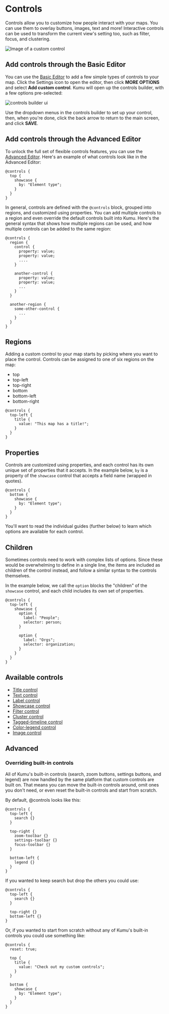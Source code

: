 # Controls

Controls allow you to customize how people interact with your maps.
You can use them to overlay buttons, images, text and more! Interactive controls
can be used to transform the current view's setting too, such as filter, focus,
and clustering.

![Image of a custom control](/images/custom-controls-intro.png)


## Add controls through the Basic Editor

You can use the [Basic Editor](/overview/view-editors.md#basic-editor) to add a few simple types of controls to your map. Click the Settings icon <i class="fa fa-sliders"></i> to open the editor, then click **MORE OPTIONS** and select **Add custom control**. Kumu will open up the controls builder, with a few options pre-selected:

![controls builder ui](/images/control-builder.png)

Use the dropdown menus in the controls builder to set up your control, then, when you're done, click the back arrow <i class="fa fa-arrow-left"></i> to return to the main screen, and click **SAVE**.

## Add controls through the Advanced Editor

To unlock the full set of flexible controls features, you can use the [Advanced Editor](/overview/view-editors.md#advanced-editor). Here's an example of what controls look like in the Advanced Editor:

```
@controls {
  top {
    showcase {
      by: "Element type";
    }
  }
}
```

In general, controls are defined with the `@controls` block, grouped into regions, and customized using properties. You can add multiple controls to a region and even override the default controls built into Kumu. Here's the general syntax that shows how multiple regions can be used, and how multiple controls can be added to the same region:

```
@controls {
  region {
    control {
      property: value;
      property: value;
      ....
    }

    another-control {
      property: value;
      property: value;
      ...
    }
  }

  another-region {
    some-other-control {
      ...
    }
  }
}
```

## Regions

Adding a custom control to your map starts by picking where you want to place the control.
Controls can be assigned to one of six regions on the map:

* top
* top-left
* top-right
* bottom
* bottom-left
* bottom-right

```
@controls {
  top-left {
    title {
      value: "This map has a title!";
    }
  }
}
```

## Properties

Controls are customized using properties, and each control has its own unique set of properties that it accepts. In the example below, `by` is a property of the `showcase` control that accepts a field name (wrapped in quotes).

```
@controls {
  bottom {
    showcase {
      by: "Element type";
    }
  }
}
```

You'll want to read the individual guides (further below) to learn which options are available for each control.

## Children

Sometimes controls need to work with complex lists of options. Since these would be overwhelming to define in a single line, the items are included as children of the control instead, and follow a similar syntax to the controls themselves.

In the example below, we call the `option` blocks the "children" of the `showcase` control, and each child includes its own set of properties.

```
@controls {
  top-left {
    showcase {
      option {
        label: "People";
        selector: person;
      }

      option {
        label: "Orgs";
        selector: organization;
      }
    }
  }
}
```

## Available controls

- [Title control](controls/title-control.md)
- [Text control](controls/text-control.md)
- [Label control](controls/label-control.md)
- [Showcase control](controls/showcase-control.md)
- [Filter control](controls/filter-control.md)
- [Cluster control](controls/cluster-control.md)
- [Tagged-timeline control](controls/tagged-timeline-control.md)
- [Color-legend control](controls/color-legend-control.md)
- [Image control](controls/image-control.md)

## Advanced

### Overriding built-in controls

All of Kumu's built-in controls (search, zoom buttons, settings buttons, and legend) are now handled by the same platform that custom controls are built on. That means you can move the built-in controls around, omit ones you don't need, or even reset the built-in controls and start from scratch.

By default, @controls looks like this:

```
@controls {
  top-left {
    search {}
  }

  top-right {
    zoom-toolbar {}
    settings-toolbar {}
    focus-toolbar {}
  }

  bottom-left {
    legend {}
  }
}
```

If you wanted to keep search but drop the others you could use:

```
@controls {
  top-left {
    search {}
  }

  top-right {}
  bottom-left {}
}
```

Or, if you wanted to start from scratch without any of Kumu's built-in controls you could use something like:

```
@controls {
  reset: true;

  top {
    title {
      value: "Check out my custom controls";
    }
  }

  bottom {
    showcase {
      by: "Element type";
    }
  }
}
```
